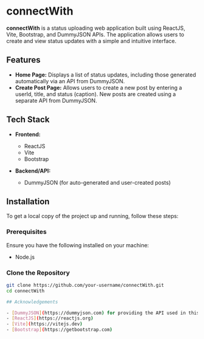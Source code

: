 # connectWith

**connectWith** is a status uploading web application built using ReactJS, Vite, Bootstrap, and DummyJSON APIs. The application allows users to create and view status updates with a simple and intuitive interface.

## Features

- **Home Page:** Displays a list of status updates, including those generated automatically via an API from DummyJSON.
- **Create Post Page:** Allows users to create a new post by entering a userId, title, and status (caption). New posts are created using a separate API from DummyJSON.

## Tech Stack

- **Frontend:**
  - ReactJS
  - Vite
  - Bootstrap

- **Backend/API:**
  - DummyJSON (for auto-generated and user-created posts)

## Installation

To get a local copy of the project up and running, follow these steps:

### Prerequisites

Ensure you have the following installed on your machine:
- Node.js

### Clone the Repository

```bash
git clone https://github.com/your-username/connectWith.git
cd connectWith

## Acknowledgements

- [DummyJSON](https://dummyjson.com) for providing the API used in this project.
- [ReactJS](https://reactjs.org)
- [Vite](https://vitejs.dev)
- [Bootstrap](https://getbootstrap.com)

